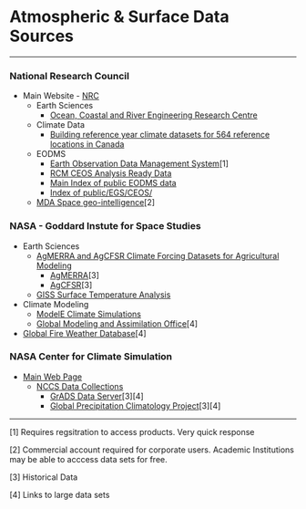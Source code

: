 # Atmospheric & Surface Data Sources

----

### National Research Council 
* Main Website - [NRC](https://nrc.canada.ca/en)
  * Earth Sciences
    * [Ocean, Coastal and River Engineering Research Centre](https://nrc.canada.ca/en/research-development/research-collaboration/research-centres/ocean-coastal-river-engineering-research-centre)
  * Climate Data
    * [Building reference year climate datasets for 564 reference locations in Canada](https://nrc-digital-repository.canada.ca/eng/view/object/?id=92bfa9cf-6d35-4de4-80c2-799f53961f60) 
  * EODMS
    * [Earth Observation Data Management System](https://www.eodms-sgdot.nrcan-rncan.gc.ca/index-en.html)[1]
    * [RCM CEOS Analysis Ready Data](https://registry.opendata.aws/rcm-ceos-ard/)
    * [Main Index of public EODMS data](https://data.eodms-sgdot.nrcan-rncan.gc.ca/public/)
    * [Index of public/EGS/CEOS/](https://data.eodms-sgdot.nrcan-rncan.gc.ca/public/EGS/)
  * [MDA Space geo-intelligence](https://mda.space/geo-intelligence)[2]

### NASA - Goddard Instute for Space Studies
  * Earth Sciences
    * [AgMERRA and AgCFSR Climate Forcing Datasets for Agricultural Modeling](https://data.giss.nasa.gov/impacts/agmipcf/)
        * [AgMERRA](https://data.giss.nasa.gov/impacts/agmipcf/agmerra/)[3]
        * [AgCFSR](https://data.giss.nasa.gov/impacts/agmipcf/agcfsr/)[3]
    * [GISS Surface Temperature Analysis](https://data.giss.nasa.gov/gistemp/)
  * Climate Modeling
    * [ModelE Climate Simulations](https://data.giss.nasa.gov/modelE/)
    * [Global Modeling and Assimilation Office](https://gmao.gsfc.nasa.gov/research/assimilation/)[4]
  * [Global Fire Weather Database](https://data.giss.nasa.gov/impacts/gfwed/)[4]

### NASA Center for Climate Simulation
  * [Main Web Page](https://www.nccs.nasa.gov/services/climate-data-services)
    * [NCCS Data Collections](https://www.nccs.nasa.gov/services/data-collections)
        * [GrADS Data Server](https://opendap.nccs.nasa.gov/dods/)[3][4]
        * [Global Precipitation Climatology Project](https://aims2.llnl.gov/search/obs4MIPs/)[3][4]


   
----

[1] Requires regsitration to access products. Very quick response

[2] Commercial account required for corporate users.  Academic Institutions may be able to acccess data sets for free.

[3] Historical Data

[4] Links to large data sets
